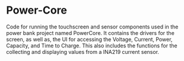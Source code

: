 # Power-Core
Code for running the touchscreen and sensor components used in the power bank project named PowerCore. It contains the drivers for the screen, as well as, the UI for accessing the Voltage, Current, Power, Capacity, and Time to Charge. This also includes the functions for the collecting and displaying values from a INA219 current sensor.
